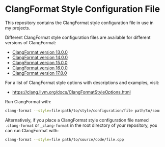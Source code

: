 # ClangFormat Style Configuration File

This repository contains the ClangFormat style configuration file in use in my projects.

Different ClangFormat style configuration files are available for different versions of ClangFormat:

- [ClangFormat version 13.0.0](13.0.0/.clang-format)
- [ClangFormat version 14.0.0](14.0.0/.clang-format)
- [ClangFormat version 15.0.0](15.0.0/.clang-format)
- [ClangFormat version 16.0.0](16.0.0/.clang-format)
- [ClangFormat version 17.0.0](17.0.0/.clang-format)

For a list of ClangFormat style options with descriptions and examples, visit:

- <https://clang.llvm.org/docs/ClangFormatStyleOptions.html>

Run ClangFormat with:

```BASH
clang-format --style=file:path/to/style/configuration/file path/to/source/code/file.cpp
```

Alternatively, if you place a ClangFormat style configuration file named `.clang-format` or `_clang-format` in the root directory of your repository, you can run ClangFormat with:

```BASH
clang-format --style=file path/to/source/code/file.cpp
```
